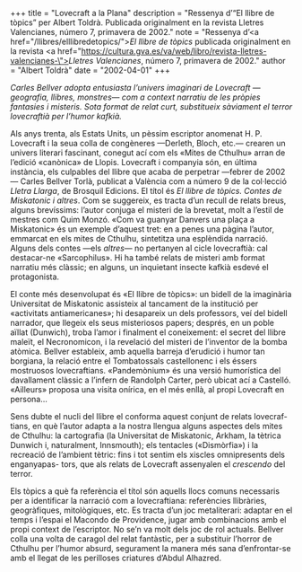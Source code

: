 +++
title = "Lovecraft a la Plana"
description = "Ressenya d’“El llibre de tòpics” per Albert Toldrà. Publicada originalment en la revista Lletres Valencianes, número 7, primavera de 2002."
note = "Ressenya d’<a href=\"/llibres/elllibredetopics/\"><i>El llibre de tòpics</i></a> publicada originalment en la revista <a href=\"https://cultura.gva.es/va/web/libro/revista-lletres-valencianes-\"><i>Lletres Valencianes</i></a>, número 7, primavera de 2002."
author = "Albert Toldrà"
date = "2002-04-01"
+++

*Carles Bellver adopta entusiasta l’univers imaginari de Lovecraft —geografia, llibres, monstres— com a context narratiu de les pròpies fantasies i misteris. Sota format de relat curt, substitueix sàviament el terror lovecraftià per l’humor kafkià.*

Als anys trenta, als Estats Units, un pèssim escriptor anomenat H. P. Lovecraft i la seua colla de congèneres —Derleth, Bloch, etc.— crearen un univers literari fascinant, conegut ací com els «Mites de Cthulhu» arran de l’edició «canònica» de Llopis. Lovecraft i companyia són, en última instància, els culpables del llibre que acaba de perpetrar —febrer de 2002— Carles Bellver Torlà, publicat a València com a número 9 de la col·lecció *Lletra Llarga*, de Brosquil Edicions. El títol és *El llibre de tòpics. Contes de Miskatonic i altres*. Com se suggereix, es tracta d’un recull de relats breus, alguns brevíssims: l’autor conjuga el misteri de la brevetat, molt a l’estil de mestres com Quim Monzó. «Com va guanyar Danvers una plaça a Miskatonic» és un exemple d’aquest tret: en a penes una pàgina l’autor, emmarcat en els mites de Cthulhu, sintetitza una esplèndida narració. Alguns dels contes —els *altres*— no pertanyen al cicle lovecraftià: cal destacar-ne «Sarcophilus». Hi ha també relats de misteri amb format narratiu més clàssic; en alguns, un inquietant insecte kafkià esdevé el protagonista.

El conte més desenvolupat és «El llibre de tòpics»: un bidell de la imaginària Universitat de Miskatonic assisteix al tancament de la institució per «activitats antiamericanes»; hi desapareix un dels professors, veí del bidell narrador, que llegeix els seus misteriosos papers; després, en un poble aïllat (Dunwich), troba l’amor i finalment el coneixement: el secret del llibre maleït, el Necronomicon, i la revelació del misteri de l’inventor de la bomba atòmica. Bellver estableix, amb aquella barreja d’erudició i humor tan borgiana, la relació entre el Tombatossals castellonenc i els éssers mostruosos lovecraftians. «Pandemònium» és una versió humorística del davallament clàssic a l’infern de Randolph Carter, però ubicat ací a Castelló. «Ailleurs» proposa una
visita onírica, en el més enllà, al propi Lovecraft en persona…

Sens dubte el nucli del llibre el conforma aquest conjunt de relats lovecraf-
tians, en què l’autor adapta a la nostra llengua alguns aspectes dels mites de
Cthulhu: la cartografia (la Universitat de Miskatonic, Arkham, la tètrica Dunwich i, naturalment, Innsmouth); els tentacles («Dismòrfia») i la recreació de l’ambient tètric: fins i tot sentim els xiscles omnipresents dels enganyapas-
tors, que als relats de Lovecraft assenyalen el *crescendo* del terror.

Els tòpics a què fa referència el títol són aquells llocs comuns necessaris per a identificar la narració com a lovecraftiana: referències llibràries, geogràfiques, mitològiques, etc. Es tracta d’un joc metaliterari: adaptar en el temps i l’espai el Macondo de Providence, jugar amb combinacions amb el propi context de l’escriptor. No se’n va molt dels joc de rol actuals. Bellver colla una volta de caragol del relat fantàstic, per a substituir l’horror de Cthulhu per l’humor absurd, segurament la manera més sana d’enfrontar-se amb el llegat de les perilloses criatures d’Abdul Alhazred.
